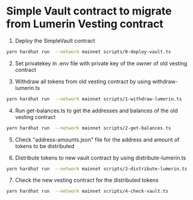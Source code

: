 # Simple Vault contract to migrate from Lumerin Vesting contract

1. Deploy the SimpleVault contract

```bash
yarn hardhat run  --network mainnet scripts/0-deploy-vault.ts
```

2. Set privatekey in .env file with private key of the owner of old vesting contract

3. Withdraw all tokens from old vesting contract by using withdraw-lumerin.ts

```bash
yarn hardhat run  --network mainnet scripts/1-withdraw-lumerin.ts
```

4. Run get-balances.ts to get the addresses and balances of the old vesting contract

```bash
yarn hardhat run  --network mainnet scripts/2-get-balances.ts
```

5. Check "address-amounts.json" file for the address and amount of tokens to be distributed

6. Distribute tokens to new vault contract by using distribute-lumerin.ts

```bash
yarn hardhat run  --network mainnet scripts/3-distribute-lumerin.ts
```

7. Check the new vesting contract for the distributed tokens

```bash
yarn hardhat run  --network mainnet scripts/4-check-vault.ts
```
